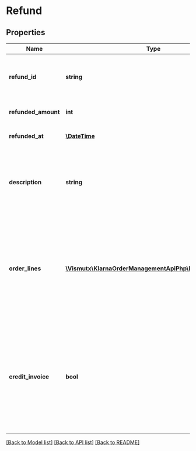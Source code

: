 # Refund

## Properties
Name | Type | Description | Notes
------------ | ------------- | ------------- | -------------
**refund_id** | **string** | The refund id. Generated when the refund is created. | [optional] 
**refunded_amount** | **int** | Refunded amount in minor units. | [optional] 
**refunded_at** | [**\DateTime**](\DateTime.md) | The time of the refund. ISO 8601. | [optional] 
**description** | **string** | Description of the refund shown to the customer. Max length is 255 characters. | [optional] 
**order_lines** | [**\Vismutx\KlarnaOrderManagementApiPhp\Model\OrderLine[]**](OrderLine.md) | Order lines for the refund shown to the customer. Optional but increases the customer experience. Maximum 1000 order lines. | [optional] 
**credit_invoice** | **bool** | Only relevant for B2B Orders. If the flag is set to true for an order with B2B_invoice as payment method, the customer will receive the refund as a credit invoice. | [optional] 

[[Back to Model list]](../README.md#documentation-for-models) [[Back to API list]](../README.md#documentation-for-api-endpoints) [[Back to README]](../README.md)


